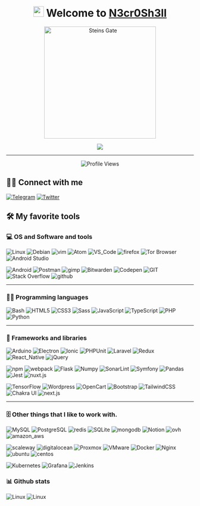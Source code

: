 <h1 align="center">
  <img src="https://media.giphy.com/media/hvRJCLFzcasrR4ia7z/giphy.gif" width="28"> Welcome to <a href="https://iGeek.io" target="_blank">N3cr0Sh3ll</a>
</h1>


<p align="center">
  <a href="https://myanimelist.net/anime/9253/Steins_Gate" target="_blank">
    <img src="https://media.giphy.com/media/xT0xeJpnrWC4XWblEk/giphy.gif" width="300" alt="Steins Gate" />
  </a>
</p>


<p align="center">
  <img src="https://readme-typing-svg.herokuapp.com?font=Fira+Code&size=22&duration=4000&pause=1000&color=39FF14&center=true&vCenter=true&width=435&lines=Red+Team+Operator;Malware+Developer;Web+Pentester;CTF+Player;Living+in+Shadows..." />
</p>

---

<p align="center">
  <img src="https://komarev.com/ghpvc/?username=i1rui&style=flat-square&color=green" alt="Profile Views" />
</p>


## 🙋‍♂️ Connect with me

[![Telegram](https://img.shields.io/badge/N3cr0Sh3ll-2CA5E0?style=for-the-badge&logo=telegram&logoColor=white)](https://t.me/i3xui "Telegram")
[![Twitter](https://img.shields.io/badge/-@i9xid-1DA1F2?style=for-the-badge&logo=Twitter&logoColor=white&link=https://twitter.com/N3cr0Sh3ll)](https://twitter.com/i9xid "Twitter")


## 🛠️ My favorite tools

### 💻 OS and Software and tools
![Linux](https://img.shields.io/badge/Linux-FCC624?style=for-the-badge&logo=linux&logoColor=black)
![Debian](https://img.shields.io/badge/Debian-E95420?style=for-the-badge&logo=Debian&logoColor=white)
![vim](https://img.shields.io/badge/vim-019733?style=for-the-badge&logo=vim&logoColor=white)
![Atom](https://img.shields.io/badge/Atom-5caf79?style=for-the-badge&logo=Atom&logoColor=white)
![VS_Code](https://img.shields.io/badge/VS_Code-0078D4?style=for-the-badge&logo=visual%20studio%20code&logoColor=white)
![firefox](https://img.shields.io/badge/firefox-FF7139?style=for-the-badge&logo=firefox&logoColor=white)
![Tor Browser](https://img.shields.io/badge/Tor_Browser-7E4798?style=for-the-badge&logo=tor-browser&logoColor=white)
![Android Studio](https://img.shields.io/badge/Android_Studio-008678?style=for-the-badge&logo=android-studio&logoColor=white)

![Android](https://img.shields.io/badge/Android-3DDC84?style=for-the-badge&logo=Android&logoColor=white)
![Postman](https://img.shields.io/badge/Postman-FF6C37?style=for-the-badge&logo=Postman&logoColor=white)
![gimp](https://img.shields.io/badge/gimp-5C5543?style=for-the-badge&logo=gimp&logoColor=white)
![Bitwarden](https://img.shields.io/badge/Bitwarden-175DDC?style=for-the-badge&logo=Bitwarden&logoColor=white)
![Codepen](https://img.shields.io/badge/Codepen-000000?style=for-the-badge&logo=Codepen&logoColor=white)
![GIT](https://img.shields.io/badge/git-F05032?style=for-the-badge&logo=git&logoColor=white)
![Stack Overflow](https://img.shields.io/badge/stack_overflow-FE7A16?style=for-the-badge&logo=stack-overflow&logoColor=white)
![github](https://img.shields.io/badge/github-181717?style=for-the-badge&logo=github&logoColor=white)

----

### 👨‍💻 Programming languages
![Bash](https://img.shields.io/badge/Bash-121011?style=for-the-badge&logo=gnu-bash&logoColor=white)
![HTML5](https://img.shields.io/badge/HTML5-E34F26?style=for-the-badge&logo=html5&logoColor=white)
![CSS3](https://img.shields.io/badge/CSS3-1572B6?style=for-the-badge&logo=css3&logoColor=white)
![Sass](https://img.shields.io/badge/Sass-CC6699?style=for-the-badge&logo=sass&logoColor=white)
![JavaScript](https://img.shields.io/badge/JavaScript-F7DF1E?style=for-the-badge&logo=javascript&logoColor=black)
![TypeScript](https://img.shields.io/badge/TypeScript-007ACC?style=for-the-badge&logo=typescript&logoColor=white)
![PHP](https://img.shields.io/badge/PHP-777BB4?style=for-the-badge&logo=php&logoColor=white)
![Python](https://img.shields.io/badge/Python-3776AB?style=for-the-badge&logo=python&logoColor=white)

------
### 🧰 Frameworks and libraries
![Arduino](https://img.shields.io/badge/Arduino-00979D?style=for-the-badge&logo=Arduino&logoColor=white)
![Electron](https://img.shields.io/badge/Electron-20232e?style=for-the-badge&logo=Electron&logoColor=white)
![Ionic](https://img.shields.io/badge/Ionic-3880FF?style=for-the-badge&logo=Ionic&logoColor=white)
![PHPUnit](https://img.shields.io/badge/PHPUnit-3C9CD7?style=for-the-badge&logo=jekyll&logoColor=white)
![Laravel](https://img.shields.io/badge/Laravel-FF2D20?style=for-the-badge&logo=laravel&logoColor=white)
![Redux](https://img.shields.io/badge/Redux-593D88?style=for-the-badge&logo=redux&logoColor=white)
![React_Native](https://img.shields.io/badge/React_Native-20232A?style=for-the-badge&logo=react&logoColor=61DAFB)
![jQuery](https://img.shields.io/badge/jQuery-0769AD?style=for-the-badge&logo=jquery&logoColor=white)

![npm](https://img.shields.io/badge/npm-CB3837?style=for-the-badge&logo=npm&logoColor=white)
![webpack](https://img.shields.io/badge/webpack-2c3b42?style=for-the-badge&logo=webpack&logoColor=61DAFB)
![Flask](https://img.shields.io/badge/Flask-000000?style=for-the-badge&logo=flask&logoColor=white)
![Numpy](https://img.shields.io/badge/Numpy-013243?style=for-the-badge&logo=numpy&logoColor=white)
![SonarLint](https://img.shields.io/badge/SonarLint-CB2029?style=for-the-badge&logo=SonarLint&logoColor=white)
![Symfony](https://img.shields.io/badge/Symfony-111111?style=for-the-badge&logo=Symfony&logoColor=white)
![Pandas](https://img.shields.io/badge/Pandas-150458?style=for-the-badge&logo=Pandas&logoColor=white)
![Jest](https://img.shields.io/badge/Jest-C21325?style=for-the-badge&logo=Jest&logoColor=white)
![nuxt.js](https://img.shields.io/badge/nuxt.js-00C58E?style=for-the-badge&logo=nuxt.js&logoColor=white)

![TensorFlow](https://img.shields.io/badge/TensorFlow-FF6F00?style=for-the-badge&logo=TensorFlow&logoColor=white)
![Wordpress](https://img.shields.io/badge/Wordpress-21759B?style=for-the-badge&logo=Wordpress&logoColor=white)
![OpenCart](https://img.shields.io/badge/OpenCart-2abaee?style=for-the-badge&logo=OpenCart&logoColor=white)
![Bootstrap](https://img.shields.io/badge/Bootstrap-563D7C?style=for-the-badge&logo=bootstrap&logoColor=white)
![TailwindCSS](https://img.shields.io/badge/Tailwind_CSS-38B2AC?style=for-the-badge&logo=tailwind-css&logoColor=white)
![Chakra UI](https://img.shields.io/badge/Chakra_UI-2abfb3?style=for-the-badge&logo=chakra-ui&logoColor=white)
![next.js](https://img.shields.io/badge/next.js-000000?style=for-the-badge&logo=next.js&logoColor=white)



-----
### 🗄️ Other things that I like to work with.
![MySQL](https://img.shields.io/badge/MySQL-00000F?style=for-the-badge&logo=mysql&logoColor=white)
![PostgreSQL](https://img.shields.io/badge/PostgreSQL-316192?style=for-the-badge&logo=postgresql&logoColor=white)
![redis](https://img.shields.io/badge/redis-CC0000.svg?&style=for-the-badge&logo=redis&logoColor=white)
![SQLite](https://img.shields.io/badge/SQLite-07405E?style=for-the-badge&logo=sqlite&logoColor=white)
![mongodb](https://img.shields.io/badge/mongodb-4ea94b?style=for-the-badge&logo=mongodb&logoColor=white)
![Notion](https://img.shields.io/badge/Notion-010101?style=for-the-badge&logo=Notion&logoColor=white)
![ovh](https://img.shields.io/badge/ovh-123F6D?style=for-the-badge&logo=ovh&logoColor=white)
![amazon_aws](https://img.shields.io/badge/amazon_aws-232F3E?style=for-the-badge&logo=amazon-aws&logoColor=white)

![scaleway](https://img.shields.io/badge/scaleway-4F0599?style=for-the-badge&logo=scaleway&logoColor=white)
![digitalocean](https://img.shields.io/badge/digitalocean-0080FF?style=for-the-badge&logo=digitalocean&logoColor=white)
![Proxmox](https://img.shields.io/badge/Proxmox-E57000?style=for-the-badge&logo=Proxmox&logoColor=white)
![VMware](https://img.shields.io/badge/VMware-607078?style=for-the-badge&logo=VMware&logoColor=000000)
![Docker](https://img.shields.io/badge/Docker-2496ED?style=for-the-badge&logo=Docker&logoColor=white)
![Nginx](https://img.shields.io/badge/Nginx-009639?style=for-the-badge&logo=Nginx&logoColor=white)
![ubuntu](https://img.shields.io/badge/ubuntu-E95420?style=for-the-badge&logo=ubuntu&logoColor=white)
![centos](https://img.shields.io/badge/centos-262577?style=for-the-badge&logo=centos&logoColor=white)

![Kubernetes](https://img.shields.io/badge/Kubernetes-326CE5?style=for-the-badge&logo=Kubernetes&logoColor=white)
![Grafana](https://img.shields.io/badge/Grafana-F46800?style=for-the-badge&logo=Grafana&logoColor=white)
![Jenkins](https://img.shields.io/badge/Jenkins-D24939?style=for-the-badge&logo=Jenkins&logoColor=white)


### 📊 Github stats
![Linux](https://github-readme-stats.vercel.app/api?username=i1rui&show_icons=true&theme=nord)
![Linux](https://github-readme-streak-stats.herokuapp.com/?user=i1rui&theme=nord)
